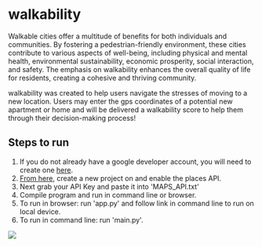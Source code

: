 # walkability
Walkable cities offer a multitude of benefits for both individuals and communities. By fostering a pedestrian-friendly environment, these cities contribute to various aspects of well-being, including physical and mental health, environmental sustainability, economic prosperity, social interaction, and safety. The emphasis on walkability enhances the overall quality of life for residents, creating a cohesive and thriving community.

walkability was created to help users navigate the stresses of moving to a new location. Users may enter the gps coordinates of a potential new apartment or home and will be delivered a walkability score to help them through their decision-making process!

## Steps to run
1. If you do not already have a google developer account, you will need to create one [here](https://developers.google.com/).
2. [From here]((https://developers.google.com/)), create a new project on and enable the places API.
3. Next grab your API Key and paste it into 'MAPS_API.txt' 
4. Compile program and run in command line or browser.
5. To run in browser: run 'app.py' and follow link in command line to run on local device.
6. To run in command line: run 'main.py'.

<img src="https://i0.wp.com/www.yesmagazine.org/wp-content/uploads/2021/05/15-min-city-1.jpg?fit=1400%2C840&quality=90&ssl=1"><br>
